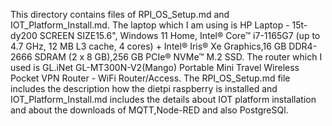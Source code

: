
This directory contains files of RPI_OS_Setup.md and IOT_Platform_Install.md.
The laptop which I am using is HP Laptop - 15t-dy200 SCREEN SIZE15.6", Windows 11 Home, Intel® Core™ i7-1165G7 (up to 4.7 GHz, 12 MB L3 cache, 4 cores) + Intel® Iris® Xe Graphics,16 GB DDR4-2666 SDRAM (2 x 8 GB),256 GB PCIe® NVMe™ M.2 SSD.
The router which I used is GL.iNet GL-MT300N-V2(Mango) Portable Mini Travel Wireless Pocket VPN Router - WiFi Router/Access.
The RPI_OS_Setup.md file includes the description how the dietpi raspberry is installed and IOT_Platform_Install.md includes the details about IOT platform installation and about the downloads of MQTT,Node-RED and also PostgreSQl.
